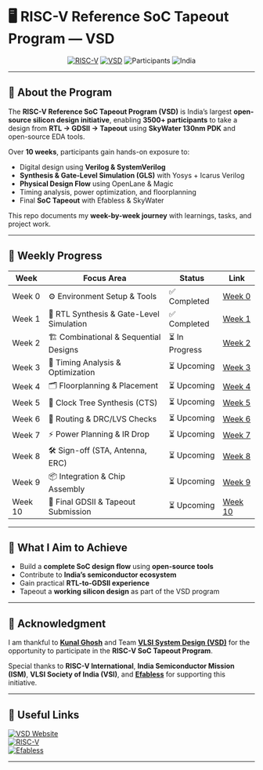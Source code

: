 
# 🖥️ RISC-V Reference SoC Tapeout Program — VSD

<div align="center">

[![RISC-V](https://img.shields.io/badge/RISC--V-SoC%20Tapeout-blue?style=for-the-badge&logo=riscv)](https://riscv.org/)
[![VSD](https://img.shields.io/badge/VSD-Program-orange?style=for-the-badge)](https://vsdiat.vlsisystemdesign.com/)
![Participants](https://img.shields.io/badge/Participants-3500+-success?style=for-the-badge)
![India](https://img.shields.io/badge/Made%20in-India-saffron?style=for-the-badge&logo=data:image/svg+xml;base64,PHN2ZyB3aWR0aD0iMjQiIGhlaWdo....)

</div>

---

## 📖 About the Program  

The **RISC-V Reference SoC Tapeout Program (VSD)** is India’s largest **open-source silicon design initiative**, enabling **3500+ participants** to take a design from **RTL → GDSII → Tapeout** using **SkyWater 130nm PDK** and open-source EDA tools.  

Over **10 weeks**, participants gain hands-on exposure to:  
- Digital design using **Verilog & SystemVerilog**  
- **Synthesis & Gate-Level Simulation (GLS)** with Yosys + Icarus Verilog  
- **Physical Design Flow** using OpenLane & Magic  
- Timing analysis, power optimization, and floorplanning  
- Final **SoC Tapeout** with Efabless & SkyWater  

This repo documents my **week-by-week journey** with learnings, tasks, and project work.  

---

## 📅 Weekly Progress  

| Week | Focus Area | Status | Link |
|------|------------|--------|------|
| Week 0 | ⚙️ Environment Setup & Tools | ✅ Completed | [Week 0](Week0/README.md) |
| Week 1 | 🔧 RTL Synthesis & Gate-Level Simulation | ✅ Completed | [Week 1](Week1/README.md) |
| Week 2 | 🏗️ Combinational & Sequential Designs | ⏳ In Progress | [Week 2](Week2/README.md) |
| Week 3 | 🧮 Timing Analysis & Optimization | ⏳ Upcoming | [Week 3](Week3/README.md) |
| Week 4 | 🗂️ Floorplanning & Placement | ⏳ Upcoming | [Week 4](Week4/README.md) |
| Week 5 | 🔄 Clock Tree Synthesis (CTS) | ⏳ Upcoming | [Week 5](Week5/README.md) |
| Week 6 | 🚦 Routing & DRC/LVS Checks | ⏳ Upcoming | [Week 6](Week6/README.md) |
| Week 7 | ⚡ Power Planning & IR Drop | ⏳ Upcoming | [Week 7](Week7/README.md) |
| Week 8 | 🛠️ Sign-off (STA, Antenna, ERC) | ⏳ Upcoming | [Week 8](Week8/README.md) |
| Week 9 | 📦 Integration & Chip Assembly | ⏳ Upcoming | [Week 9](Week9/README.md) |
| Week 10 | 🎉 Final GDSII & Tapeout Submission | ⏳ Upcoming | [Week 10](Week10/README.md) |

---

## 🌟 What I Aim to Achieve
- Build a **complete SoC design flow** using **open-source tools**  
- Contribute to **India’s semiconductor ecosystem**  
- Gain practical **RTL-to-GDSII experience**  
- Tapeout a **working silicon design** as part of the VSD program  

---

## 🙏 Acknowledgment  

I am thankful to [**Kunal Ghosh**](https://github.com/kunalg123) and Team **[VLSI System Design (VSD)](https://vsdiat.vlsisystemdesign.com/)** for the opportunity to participate in the **RISC-V SoC Tapeout Program**.  

Special thanks to **RISC-V International**, **India Semiconductor Mission (ISM)**, **VLSI Society of India (VSI)**, and [**Efabless**](https://efabless.com/) for supporting this initiative.  

---

## 🔗 Useful Links  

[![VSD Website](https://img.shields.io/badge/VSD-Official%20Website-blue?style=flat-square)](https://vsdiat.vlsisystemdesign.com/)  
[![RISC-V](https://img.shields.io/badge/RISC--V-International-green?style=flat-square)](https://riscv.org/)  
[![Efabless](https://img.shields.io/badge/Efabless-Platform-orange?style=flat-square)](https://efabless.com/)  

---

